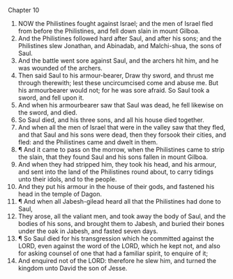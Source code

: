 

Chapter 10

1. NOW the Philistines fought against Israel; and the men of Israel fled from before the Philistines, and fell down slain in mount Gilboa.
2. And the Philistines followed hard after Saul, and after his sons; and the Philistines slew Jonathan, and Abinadab, and Malchi-shua, the sons of Saul.
3. And the battle went sore against Saul, and the archers hit him, and he was wounded of the archers.
4. Then said Saul to his armour-bearer, Draw thy sword, and thrust me through therewith; lest these uncircumcised come and abuse me.  But his armourbearer would not; for he was sore afraid.  So Saul took a sword, and fell upon it.
5. And when his armourbearer saw that Saul was dead, he fell likewise on the sword, and died.
6. So Saul died, and his three sons, and all his house died together.
7. And when all the men of Israel that were in the valley saw that they fled, and that Saul and his sons were dead, then they forsook their cities, and fled: and the Philistines came and dwelt in them.
8. ¶ And it came to pass on the morrow, when the Philistines came to strip the slain, that they found Saul and his sons fallen in mount Gilboa.
9. And when they had stripped him, they took his head, and his armour, and sent into the land of the Philistines round about, to carry tidings unto their idols, and to the people.
10. And they put his armour in the house of their gods, and fastened his head in the temple of Dagon.
11. ¶ And when all Jabesh-gilead heard all that the Philistines had done to Saul,
12. They arose, all the valiant men, and took away the body of Saul, and the bodies of his sons, and brought them to Jabesh, and buried their bones under the oak in Jabesh, and fasted seven days.
13. ¶ So Saul died for his transgression which he committed against the LORD, even against the word of the LORD, which he kept not, and also for asking counsel of one that had a familiar spirit, to enquire of it;
14. And enquired not of the LORD: therefore he slew him, and turned the kingdom unto David the son of Jesse.
